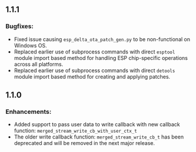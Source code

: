## 1.1.1

### Bugfixes:
- Fixed issue causing `esp_delta_ota_patch_gen.py` to be non-functional on Windows OS.
- Replaced earlier use of subprocess commands with direct `esptool` module import based method for handling ESP chip-specific operations across all platforms.
- Replaced earlier use of subprocess commands with direct `detools` module import based method for creating and applying patches.

## 1.1.0

### Enhancements:
- Added support to pass user data to write callback with new callback function: `merged_stream_write_cb_with_user_ctx_t`
- The older write callback function: `merged_stream_write_cb_t` has been deprecated and will be removed in the next major release.
